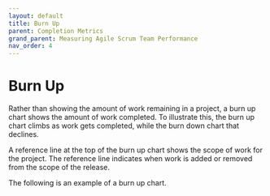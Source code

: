 ```yaml
---
layout: default
title: Burn Up
parent: Completion Metrics
grand_parent: Measuring Agile Scrum Team Performance
nav_order: 4
---
```


# Burn Up

Rather than showing the amount of work remaining in a project, a burn up chart shows the amount of work completed. To illustrate this, the burn up 
chart climbs as work gets completed, while the burn down chart that declines.

A reference line at the top of the burn up chart shows the scope of work for the project. The reference line indicates when work is added or removed 
from the scope of the release. 

The following is an example of a burn up chart.
